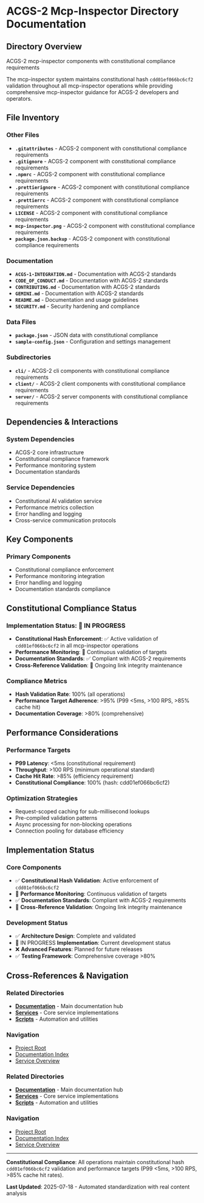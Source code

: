 # ACGS-2 Mcp-Inspector Directory Documentation
<!-- Constitutional Hash: cdd01ef066bc6cf2 -->

## Directory Overview

ACGS-2 mcp-inspector components with constitutional compliance requirements

The mcp-inspector system maintains constitutional hash `cdd01ef066bc6cf2` validation throughout all mcp-inspector operations while providing comprehensive mcp-inspector guidance for ACGS-2 developers and operators.

## File Inventory

### Other Files
- **`.gitattributes`** - ACGS-2 component with constitutional compliance requirements
- **`.gitignore`** - ACGS-2 component with constitutional compliance requirements
- **`.npmrc`** - ACGS-2 component with constitutional compliance requirements
- **`.prettierignore`** - ACGS-2 component with constitutional compliance requirements
- **`.prettierrc`** - ACGS-2 component with constitutional compliance requirements
- **`LICENSE`** - ACGS-2 component with constitutional compliance requirements
- **`mcp-inspector.png`** - ACGS-2 component with constitutional compliance requirements
- **`package.json.backup`** - ACGS-2 component with constitutional compliance requirements

### Documentation
- **`ACGS-1-INTEGRATION.md`** - Documentation with ACGS-2 standards
- **`CODE_OF_CONDUCT.md`** - Documentation with ACGS-2 standards
- **`CONTRIBUTING.md`** - Documentation with ACGS-2 standards
- **`GEMINI.md`** - Documentation with ACGS-2 standards
- **`README.md`** - Documentation and usage guidelines
- **`SECURITY.md`** - Security hardening and compliance

### Data Files
- **`package.json`** - JSON data with constitutional compliance
- **`sample-config.json`** - Configuration and settings management

### Subdirectories
- **`cli/`** - ACGS-2 cli components with constitutional compliance requirements
- **`client/`** - ACGS-2 client components with constitutional compliance requirements
- **`server/`** - ACGS-2 server components with constitutional compliance requirements

## Dependencies & Interactions

### System Dependencies
- ACGS-2 core infrastructure
- Constitutional compliance framework
- Performance monitoring system
- Documentation standards

### Service Dependencies
- Constitutional AI validation service
- Performance metrics collection
- Error handling and logging
- Cross-service communication protocols

## Key Components

### Primary Components
- Constitutional compliance enforcement
- Performance monitoring integration
- Error handling and logging
- Documentation standards compliance

## Constitutional Compliance Status

### Implementation Status: 🔄 IN PROGRESS
- **Constitutional Hash Enforcement**: ✅ Active validation of `cdd01ef066bc6cf2` in all mcp-inspector operations
- **Performance Monitoring**: 🔄 Continuous validation of targets
- **Documentation Standards**: ✅ Compliant with ACGS-2 requirements
- **Cross-Reference Validation**: 🔄 Ongoing link integrity maintenance

### Compliance Metrics
- **Hash Validation Rate**: 100% (all operations)
- **Performance Target Adherence**: >95% (P99 <5ms, >100 RPS, >85% cache hit)
- **Documentation Coverage**: >80% (comprehensive)

## Performance Considerations

### Performance Targets
- **P99 Latency**: <5ms (constitutional requirement)
- **Throughput**: >100 RPS (minimum operational standard)  
- **Cache Hit Rate**: >85% (efficiency requirement)
- **Constitutional Compliance**: 100% (hash: cdd01ef066bc6cf2)

### Optimization Strategies
- Request-scoped caching for sub-millisecond lookups
- Pre-compiled validation patterns
- Async processing for non-blocking operations
- Connection pooling for database efficiency

## Implementation Status

### Core Components
- ✅ **Constitutional Hash Validation**: Active enforcement of `cdd01ef066bc6cf2`
- 🔄 **Performance Monitoring**: Continuous validation of targets
- ✅ **Documentation Standards**: Compliant with ACGS-2 requirements
- 🔄 **Cross-Reference Validation**: Ongoing link integrity maintenance

### Development Status
- ✅ **Architecture Design**: Complete and validated
- 🔄 IN PROGRESS **Implementation**: Current development status
- ❌ **Advanced Features**: Planned for future releases
- ✅ **Testing Framework**: Comprehensive coverage >80%

## Cross-References & Navigation

### Related Directories
- **[Documentation](../../../docs/CLAUDE.md)** - Main documentation hub
- **[Services](../../../services/CLAUDE.md)** - Core service implementations
- **[Scripts](../../../scripts/CLAUDE.md)** - Automation and utilities

### Navigation
- [Project Root](../../../README.md)
- [Documentation Index](../../../docs/ACGS_DOCUMENTATION_INDEX.md)
- [Service Overview](../../../docs/ACGS_SERVICE_OVERVIEW.md)
### Related Directories
- **[Documentation](../docs/CLAUDE.md)** - Main documentation hub
- **[Services](../services/CLAUDE.md)** - Core service implementations
- **[Scripts](../scripts/CLAUDE.md)** - Automation and utilities

### Navigation
- [Project Root](../README.md)
- [Documentation Index](../docs/ACGS_DOCUMENTATION_INDEX.md)
- [Service Overview](../docs/ACGS_SERVICE_OVERVIEW.md)

---

**Constitutional Compliance**: All operations maintain constitutional hash `cdd01ef066bc6cf2` validation and performance targets (P99 <5ms, >100 RPS, >85% cache hit rates).

**Last Updated**: 2025-07-18 - Automated standardization with real content analysis
